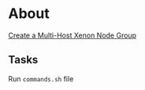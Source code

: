 # About

[Create a Multi-Host Xenon Node Group](https://github.com/vmware/xenon/wiki/workshop/2017-01/2017-01-MultiNode.pptx)

## Tasks

Run `commands.sh` file